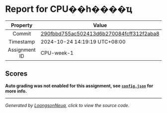 # Report for CPU��һ����ҵ

| Property | Value |
|:--------:|-------|
| Commit | [290fbbd755ac502413d6b270084fcff312f2aba8](https://github.com/Loongson-neuq/2024-neuq-cpu-verilog-CPU-1/tree/290fbbd755ac502413d6b270084fcff312f2aba8) |
| Timestamp | 2024-10-24 14:19:19 UTC+08:00 |
| Assignment ID | CPU-week-1 |
## Scores
**Auto grading was not enabled for this assignment, see [`config.json`](https://github.com/Loongson-neuq/2024-neuq-cpu-verilog-CPU-1/blob/290fbbd755ac502413d6b270084fcff312f2aba8/.assignment/config.json) for more info.**

-----------
*Generated by [LoongsonNeuq](https://github.com/Loongson-Neuq/LoongsonNeuq), click to view the source code.*
